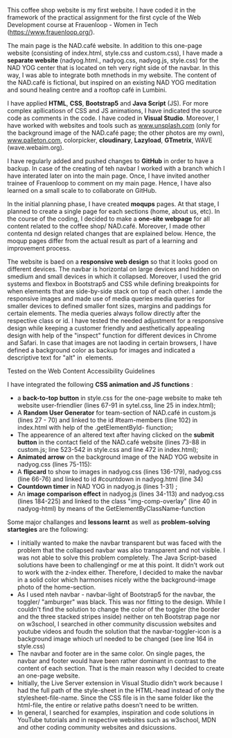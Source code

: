 This coffee shop website is my first website. I have coded it in the framework of the practical assignment for the first cycle of the Web Development course at Frauenloop - Women in Tech (https://www.frauenloop.org/). 

The main page is the NAD.café website. In addition to this one-page website (consisting of index.html, style.css and custom.css), I have made a **separate website** (nadyog.html., nadyog.css, nadyog.js, style.css) for the NAD YOG center that is located on teh very right side of the navbar. In this way, I was able to integrate both mnethods in my website.  The content of the NAD.café is fictional, but inspired on an existing NAD YOG meditation and sound healing centre and a rooftop café in Lumbini.

I have applied **HTML**, **CSS**, **Bootstrap5** and **Java Script** (JS). For more complex apllicatiosn of CSS and JS animations, I have indicated the source code as comments in the code. I have coded in **Visual Studio**.  Moreover, I have worked with websites and tools such as www.unsplash.com (only for the background image of the NAD.café page; the other photos are my own), www.palleton.com, colorpicker, **cloudinary**, **Lazyload**, **GTmetrix**, WAVE (wave.webaim.org). 

I have regularly added and pushed changes to **GitHub** in order to have a backup. In case of the creating of teh navbar I worked with a branch which I have interated later on into the main page. Once, I have invited another trainee of Frauenloop to comment on my main page. Hence, I have also learned on a small scale to to collaborate on GitHub. 

In the initial planning phase, I have created **moqups** pages. At that stage, I planned to create a single page for each sections (home, about us, etc). In the course of the coding, I decided to make a **one-site webpage** for all content related to the coffee shop/ NAD.café. Moreover, I made other contenta nd design related changes that are explained below. Hence, the moqup pages differ from the actual result as part of a learning and improvement process. 


The website is baed on a **responsive web design** so that it looks good on different devices. The navbar is horizontal on large devices and hidden on smedium and small devices in which it collapsed. Moreover, I used the grid systems and flexbox in Bootstrap5 and CSS while defining breakpoints for when elements that are side-by-side stack on top of each other. I amde the responsive images and made use of media queries media queries for smaller devices to defined smaller font sizes, margins and paddings for certain elements. The media queries always follow directly after the respective class or id. I have tested the needed adjustment for a responsive design while keeping a customer friendly and aesthetically appealing design with help of the "inspect" function for different devices in Chrome and Safari. In case that images are not laoding in certain browsers, I have defined a background color as backup for images and indicated a descriptive text for "alt"
in <img> elements. 

Tested on the Web Content Accessibility Guidelines

 I have integrated the following **CSS animation and JS functions** :
-  a **back-to-top button** in style.css for the one-page website to make teh website user-friendlier (lines 67-91 in sytel.css, line 25 in index.html);
-  A **Random User Generator** for team-section of NAD.café in custom.js (lines 27 - 70) and linked to the id #team-members (line 102) in index.html with help of the .getElementById- fiunction;
-  The appearence of an altered text after having clicked on the **submit button** in the contact field of the NAD.café website (lines 73-88 in custom.js; line 523-542 in style.css and line 472 in index.html); 
- **Animated arrow** on the background image of the NAD YOG website in nadyog.css (lines 75-115):
-  A **flipcard** to show to images in nadyog.css (lines 136-179), nadyog.css (line 66-76) and linked to id #countdown in nadyog.html (line 34) 
- **Countdown timer** in NAD YOG in nadyog.js (lines 1-31) ;
- An **image comparison effect** in nadyog.js (lines 34-113) and nadyog.css (lines 184-225) and linked to the class "img-comp-overlay" (line 40 in nadyog-html) by means of the GetElementByClassName-function  


Some major challanges and **lessons learnt** as well as **problem-solving startegies** are the following:

   - I initially wanted to make the navbar transparent but was faced with the problem that the  collapsed navbar was also transparent and not visible. I was not able to solve this problem completely. The Java Script-based solutions have been to challengingf or me at this point. It didn't work out to work with the z-index either. Therefore, I decided to make the navbar in a  solid color which harmonises nicely withe the background-image photo of the home-section.
   - As I used nteh navbar - navbar-light of Bootstrap5 for the navbar, the toggler/ "amburger" was black. This was nor fitting to the design. While I couldn't find the solution to change the color of the toggler (the border and the three stacked stripes inside) neither on teh Bootstrap page nor on w3school, I searched in other community discussion websites and youtube videos and foudn the solution that the navbar-toggler-icon is a background image whioch url needed to be changed (see line 164 in style.css) 
   - The navbar and footer are in the same color. On single pages, the navbar and footer would have been rather dominant in contrast to the content of each section. That is the main reason why I decided to create an one-page website.
   - Initially, the Live Server extension in Visual Studio didn't work because I had the full path of the style-sheet in the HTML-head instead of only the stylesheet-file-name. Since the CSS file is in the same folder like the html-file, the entire or relative paths doesn't need to be written.
   -  In general, I searched for examples, inspiration and code solutions in YouTube tutorials and in respective websites such as w3school, MDN and other coding community websites and dsicussions. 


